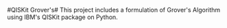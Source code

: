 #QISKit Grover's#
This project includes a formulation of Grover's Algorithm using IBM's QISKit package on Python.